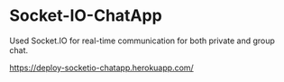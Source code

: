 # Socket-IO-ChatApp
Used Socket.IO for real-time communication for both private and group chat.

https://deploy-socketio-chatapp.herokuapp.com/
